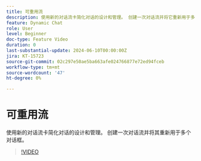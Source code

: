 ```yaml
---
title: 可重用流
description: 使用新的对话流卡简化对话的设计和管理。 创建一次对话流并将它重新用于多个对话框
feature: Dynamic Chat
role: User
level: Beginner
doc-type: Feature Video
duration: 0
last-substantial-update: 2024-06-10T00:00:00Z
jira: KT-15723
source-git-commit: 02c297e50ae5ba663afe024766877e72ed94fceb
workflow-type: tm+mt
source-wordcount: '47'
ht-degree: 0%

---
```



# 可重用流

使用新的对话流卡简化对话的设计和管理。 创建一次对话流并将其重新用于多个对话框。

>[!VIDEO](https://video.tv.adobe.com/v/3429715/?learn=on)
